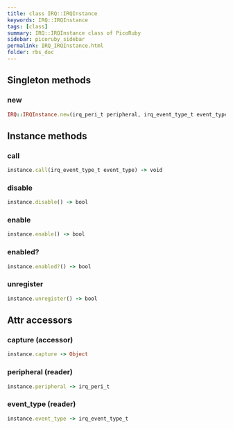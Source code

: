 ```yaml
---
title: class IRQ::IRQInstance
keywords: IRQ::IRQInstance
tags: [class]
summary: IRQ::IRQInstance class of PicoRuby
sidebar: picoruby_sidebar
permalink: IRQ_IRQInstance.html
folder: rbs_doc
---
```

## Singleton methods
### new

```ruby
IRQ::IRQInstance.new(irq_peri_t peripheral, irq_event_type_t event_type, Hash[Symbol, untyped] opts, Proc callback) -> void
```
## Instance methods
### call

```ruby
instance.call(irq_event_type_t event_type) -> void
```
### disable

```ruby
instance.disable() -> bool
```
### enable

```ruby
instance.enable() -> bool
```
### enabled?

```ruby
instance.enabled?() -> bool
```
### unregister

```ruby
instance.unregister() -> bool
```
## Attr accessors
### capture (accessor)
```ruby
instance.capture -> Object
```
### peripheral (reader)
```ruby
instance.peripheral -> irq_peri_t
```
### event_type (reader)
```ruby
instance.event_type -> irq_event_type_t
```

